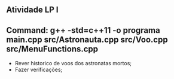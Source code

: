## Atividade LP I
## Command: g++ -std=c++11 -o programa main.cpp src/Astronauta.cpp src/Voo.cpp src/MenuFunctions.cpp

- Rever historico de voos dos astronatas mortos;
- Fazer verificações;